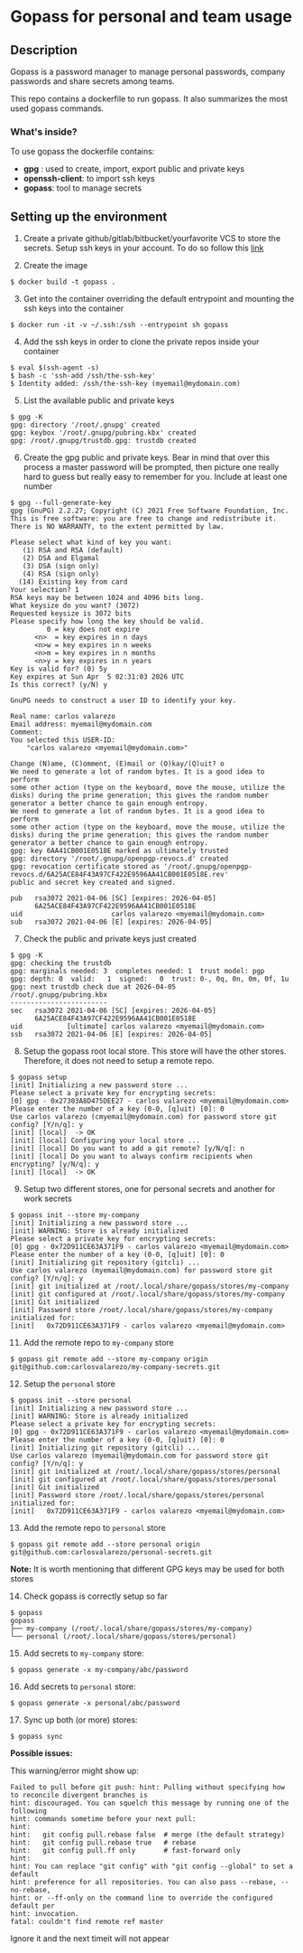 # Gopass for personal and team usage

## Description

Gopass is a password manager to manage personal passwords, company passwords and share secrets among teams.

This repo contains a dockerfile to run gopass. It also summarizes the most used gopass commands.

### What's inside?

To use gopass the dockerfile contains:

* **gpg** : used to create, import, export public and private keys
* **openssh-client**: to import ssh keys  
* **gopass**: tool to manage secrets

## Setting up the environment 

1. Create a private github/gitlab/bitbucket/yourfavorite VCS to store the secrets. Setup ssh keys in your account. To do so follow this [link](https://docs.github.com/en/github/authenticating-to-github/generating-a-new-ssh-key-and-adding-it-to-the-ssh-agent)

2. Create the image
````shell
$ docker build -t gopass .
````

3. Get into the container overriding the default entrypoint and mounting the ssh keys into the container
````shell
$ docker run -it -v ~/.ssh:/ssh --entrypoint sh gopass
````

4. Add the ssh keys in order to clone the private repos inside your container
````shell
$ eval $(ssh-agent -s)
$ bash -c 'ssh-add /ssh/the-ssh-key'
$ Identity added: /ssh/the-ssh-key (myemail@mydomain.com)
````

5. List the available public and private keys

```shell
$ gpg -K
gpg: directory '/root/.gnupg' created
gpg: keybox '/root/.gnupg/pubring.kbx' created
gpg: /root/.gnupg/trustdb.gpg: trustdb created
````

6. Create the gpg public and private keys. Bear in mind that over this process a master password will be prompted, then picture one really hard to guess but really easy to remember for you. Include at least one number

````shell
$ gpg --full-generate-key
gpg (GnuPG) 2.2.27; Copyright (C) 2021 Free Software Foundation, Inc.
This is free software: you are free to change and redistribute it.
There is NO WARRANTY, to the extent permitted by law.

Please select what kind of key you want:
   (1) RSA and RSA (default)
   (2) DSA and Elgamal
   (3) DSA (sign only)
   (4) RSA (sign only)
  (14) Existing key from card
Your selection? 1
RSA keys may be between 1024 and 4096 bits long.
What keysize do you want? (3072)
Requested keysize is 3072 bits
Please specify how long the key should be valid.
         0 = key does not expire
      <n>  = key expires in n days
      <n>w = key expires in n weeks
      <n>m = key expires in n months
      <n>y = key expires in n years
Key is valid for? (0) 5y
Key expires at Sun Apr  5 02:31:03 2026 UTC
Is this correct? (y/N) y

GnuPG needs to construct a user ID to identify your key.

Real name: carlos valarezo
Email address: myemail@mydomain.com
Comment:
You selected this USER-ID:
    "carlos valarezo <myemail@mydomain.com>"

Change (N)ame, (C)omment, (E)mail or (O)kay/(Q)uit? o
We need to generate a lot of random bytes. It is a good idea to perform
some other action (type on the keyboard, move the mouse, utilize the
disks) during the prime generation; this gives the random number
generator a better chance to gain enough entropy.
We need to generate a lot of random bytes. It is a good idea to perform
some other action (type on the keyboard, move the mouse, utilize the
disks) during the prime generation; this gives the random number
generator a better chance to gain enough entropy.
gpg: key 6AA41CB001E0518E marked as ultimately trusted
gpg: directory '/root/.gnupg/openpgp-revocs.d' created
gpg: revocation certificate stored as '/root/.gnupg/openpgp-revocs.d/6A25ACE84F43A97CF422E9596AA41CB001E0518E.rev'
public and secret key created and signed.

pub   rsa3072 2021-04-06 [SC] [expires: 2026-04-05]
      6A25ACE84F43A97CF422E9596AA41CB001E0518E
uid                      carlos valarezo <myemail@mydomain.com>
sub   rsa3072 2021-04-06 [E] [expires: 2026-04-05]
````

7. Check the public and private keys just created

```shell
$ gpg -K
gpg: checking the trustdb
gpg: marginals needed: 3  completes needed: 1  trust model: pgp
gpg: depth: 0  valid:   1  signed:   0  trust: 0-, 0q, 0n, 0m, 0f, 1u
gpg: next trustdb check due at 2026-04-05
/root/.gnupg/pubring.kbx
------------------------
sec   rsa3072 2021-04-06 [SC] [expires: 2026-04-05]
      6A25ACE84F43A97CF422E9596AA41CB001E0518E
uid           [ultimate] carlos valarezo <myemail@mydomain.com>
ssb   rsa3072 2021-04-06 [E] [expires: 2026-04-05]
````

8. Setup the gopass root local store. This store will have the other stores. Therefore, it does not need to setup a remote repo.

````shell
$ gopass setup
[init] Initializing a new password store ...
Please select a private key for encrypting secrets:
[0] gpg - 0x27303A8D475DEE27 - carlos valarezo <myemail@mydomain.com>
Please enter the number of a key (0-0, [q]uit) [0]: 0
Use carlos valarezo (cmyemail@mydomain.com) for password store git config? [Y/n/q]: y
[init] [local]  -> OK
[init] [local] Configuring your local store ...
[init] [local] Do you want to add a git remote? [y/N/q]: n
[init] [local] Do you want to always confirm recipients when encrypting? [y/N/q]: y
[init] [local]  -> OK
````

9. Setup two different stores, one for personal secrets and another for work secrets

````shell
$ gopass init --store my-company
[init] Initializing a new password store ...
[init] WARNING: Store is already initialized
Please select a private key for encrypting secrets:
[0] gpg - 0x72D911CE63A371F9 - carlos valarezo <myemail@mydomain.com>
Please enter the number of a key (0-0, [q]uit) [0]: 0
[init] Initializing git repository (gitcli) ...
Use carlos valarezo (myemail@mydomain.com) for password store git config? [Y/n/q]: y
[init] git initialized at /root/.local/share/gopass/stores/my-company
[init] git configured at /root/.local/share/gopass/stores/my-company
[init] Git initialized
[init] Password store /root/.local/share/gopass/stores/my-company initialized for:
[init]   0x72D911CE63A371F9 - carlos valarezo <myemail@mydomain.com>
````

11. Add the remote repo to ``my-company`` store

````shell
$ gopass git remote add --store my-company origin git@github.com:carlosvalarezo/my-company-secrets.git
````
12. Setup the ```personal``` store

````shell
$ gopass init --store personal
[init] Initializing a new password store ...
[init] WARNING: Store is already initialized
Please select a private key for encrypting secrets:
[0] gpg - 0x72D911CE63A371F9 - carlos valarezo <myemail@mydomain.com>
Please enter the number of a key (0-0, [q]uit) [0]: 0
[init] Initializing git repository (gitcli) ...
Use carlos valarezo (myemail@mydomain.com for password store git config? [Y/n/q]: y
[init] git initialized at /root/.local/share/gopass/stores/personal
[init] git configured at /root/.local/share/gopass/stores/personal
[init] Git initialized
[init] Password store /root/.local/share/gopass/stores/personal initialized for:
[init]   0x72D911CE63A371F9 - carlos valarezo <myemail@mydomain.com>
````
13. Add the remote repo to ``personal`` store

````shell
$ gopass git remote add --store personal origin git@github.com:carlosvalarezo/personal-secrets.git
````
**Note:** It is worth mentioning that different GPG keys may be used for both stores

14. Check gopass is correctly setup so far
````shell
$ gopass
gopass
├── my-company (/root/.local/share/gopass/stores/my-company)
└── personal (/root/.local/share/gopass/stores/personal)
````

15. Add secrets to ```my-company``` store:

````shell
$ gopass generate -x my-company/abc/password
````

16. Add secrets to ```personal``` store:

````shell
$ gopass generate -x personal/abc/password
````

17. Sync up both (or more) stores:

````shell
$ gopass sync
````

**Possible issues:**

This warning/error might show up:

````shell
Failed to pull before git push: hint: Pulling without specifying how to reconcile divergent branches is
hint: discouraged. You can squelch this message by running one of the following
hint: commands sometime before your next pull:
hint:
hint:   git config pull.rebase false  # merge (the default strategy)
hint:   git config pull.rebase true   # rebase
hint:   git config pull.ff only       # fast-forward only
hint:
hint: You can replace "git config" with "git config --global" to set a default
hint: preference for all repositories. You can also pass --rebase, --no-rebase,
hint: or --ff-only on the command line to override the configured default per
hint: invocation.
fatal: couldn't find remote ref master
````

Ignore it and the next timeit will not appear